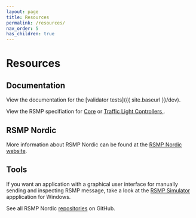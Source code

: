 ```yaml
---
layout: page
title: Resources
permalink: /resources/
nav_order: 5
has_children: true
---
```


# Resources
## Documentation
View the documentation for the [validator tests]({{ site.baseurl }}/dev).

View the RSMP specifiation for [Core](https://github.com/rsmp-nordic/rsmp_core) or [Traffic Light Controllers ](https://github.com/rsmp-nordic/rsmp_sxl_traffic_lights).

## RSMP Nordic
More information about RSMP Nordic can be found at the [RSMP Nordic website](https://rsmp-nordic.org).

## Tools
If you want an application with a graphical user interface for manually sending and inspecting RSMP message, take a look at the [RSMP Simulator](https://github.com/rsmp-nordic/rsmp_simulator) appplication for Windows.

See all RSMP Nordic [repositories](https://github.com/rsmp-nordic) on GitHub.


